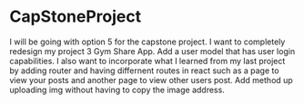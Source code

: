 # CapStoneProject
I will be going with option 5 for the capstone project. 
I want to completely redesign my project 3 Gym Share App.
Add a user model that has user login capabilities. I also want to incorporate what I learned from my last project by adding router and having differnent routes in react such as a page to view your posts and another page to view other users post.
Add method up uploading img without having to copy the image address. 
